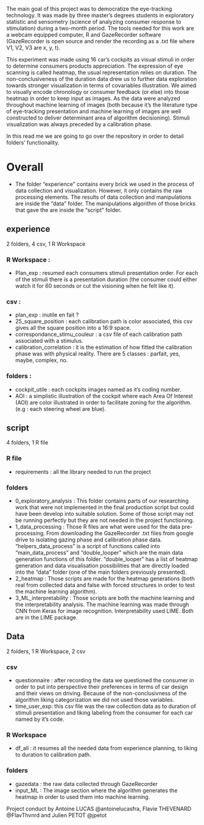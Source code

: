 The main goal of this project was to democratize the eye-tracking technology. It was made by three master’s degrees students in exploratory statistic and sensometry (science of analyzing consumer response to stimulation) during a two-month period.
The tools needed for this work are a webcam equipped computer, R and GazeRecorder software (GazeRecorder is open source and render the recording as a .txt file where V1, V2, V3 are x, y, t).

This experiment was made using 16 car’s cockpits as visual stimuli in order to determine consumers products appreciation. The expression of eye scanning is called heatmap, the usual representation relies on duration.  The non-conclusiveness of the duration data drew us to further data exploration towards stronger visualization in terms of covariables illustration. We aimed to visually encode chronology or consumer feedback (or else) into those heatmap in order to keep input as images. As the data were analyzed throughout machine learning of images (both because it’s the literature type of eye-tracking presentation and machine learning of images are well constructed to deliver determinant area of algorithm decisioning).
Stimuli visualization was always preceded by a calibration phase.

In this read me we are going to go over the repository in order to detail folders’ functionality.


# Overall
-	The folder “experience” contains every brick we used in the process of data collection and visualization. However, it only contains the raw processing elements. The results of data collection and manipulations are inside the “data” folder. The manipulations algorithm of those bricks that gave the are inside the “script” folder.

## experience
2 folders, 4 csv, 1 R Workspace

### R Workspace :
-	Plan_exp : resumed each consumers stimuli presentation order. For each of the stimuli there is a presentation duration (the consumer could either watch it for 60 seconds or cut the visioning when he felt like it).
### csv :
-	plan_exp : inutile en fait ?
-	25_square_position : each calibration path is color associated, this csv gives all the square position into a 16:9 space.
-	correspondance_stimu_couleur : a csv file of each calibration path associated with a stimulus.
-	calibration_correlation : it is the estimation of how fitted the calibration phase was with physical reality. There are 5 classes : parfait, yes, maybe, complex, no.
### folders :
-	cockpit_utile : each cockpits images named as it’s coding number.
-	AOI : a simplistic illustration of the cockpit where each Area Of Interest (AOI) are color illustrated in order to facilitate zoning for the algorithm. (e.g : each steering wheel are blue).



## script 
4 folders, 1 R file

### R file
- requirements : all the library needed to run the project

### folders
-	0_exploratory_analysis : This folder contains parts of our researching work that were not implemented in the final production script but could have been develop into suitable solution. Some of those script may not be running perfectly but they are not needed in the project functioning.
-	1_data_processing : Those R files are what were used for the data pre-processing. From downloading the GazeRecorder .txt files from google drive to isolating gazing phase and calibration phase data. “helpers_data_process” is a script of functions called into “main_data_process” and “double_looper” which are the main data generation functions of this folder. “double_looper” has a list of heatmap generation and data visualisation possibilities that are directly loaded into the “data” folder (one of the main folders previously presented).
-	2_heatmap : Those scripts are made for the heatmap generations (both real from collected data and false with forced structures in order to test the machine learning algorithm).
-	3_ML_interpretability : Those scripts are both the machine learning and the interpretability analysis. The machine learning was made through CNN from Keras for image recognition. Interpretability used LIME. Both are in the LIME package.


## Data
2 folders, 1 R Workspace, 2 csv

### csv
-	questionnaire : after recording the data we questioned the consumer in order to put into perspective their preferences in terms of car design and their views on driving. Because of the non-conclusivness of the algorithm liking categorization we did not used those variables.
-	time_user_exp: this csv file was the raw collection data as to duration of stimuli presentation and liking labeling from the consumer for each car named by it’s code.


### R Workspace 
-	df_all : it resumes all the needed data from experience planning, to liking to duration to calibration path.

### folders
-	gazedata : the raw data collected through GazeRecorder
-	input_ML : The image section where the algorithm generates the heatmap in order to used them into machine learning.




Project conduct by Antoine LUCAS @antoinelucasfra, Flavie THEVENARD @FlavThvnrd and Julien PETOT @jpetot

